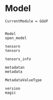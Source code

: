 # Model

```@meta
CurrentModule = GGUF
```


```@docs

Model
open_model

tensorn
tensors

tensors_info

metadatan
metadata

MetadataValueType

version
magic

```